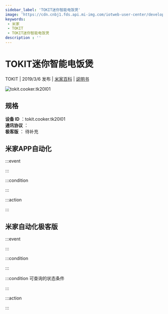 ```yaml
---
sidebar_label: 'TOKIT迷你智能电饭煲'
image: 'https://cdn.cnbj1.fds.api.mi-img.com/iotweb-user-center/developer_1679047612681BAnR09Yz.png?GalaxyAccessKeyId=AKVGLQWBOVIRQ3XLEW&Expires=9223372036854775807&Signature=ffZG86SaqSkKlNSJVkGN2rz2KKE='
keywords: 
 - 米家
 - TOKIT
 - TOKIT迷你智能电饭煲
description : ''
---
```

# TOKIT迷你智能电饭煲

TOKIT | 2019/3/6 发布 | [米家百科](https://home.mi.com/webapp/content/baike/product/index.html?model=tokit.cooker.tk20l01) | [说明书](https://home.mi.com/views/introduction.html?model=tokit.cooker.tk20l01&region=cn)

![tokit.cooker.tk20l01](https://cdn.cnbj1.fds.api.mi-img.com/iotweb-user-center/developer_1679047612681BAnR09Yz.png?GalaxyAccessKeyId=AKVGLQWBOVIRQ3XLEW&Expires=9223372036854775807&Signature=ffZG86SaqSkKlNSJVkGN2rz2KKE=)

## 规格  
> 
**设备 ID** ：tokit.cooker.tk20l01  
**通讯协议** ：  
**极客版**  ： 待补充 


## 米家APP自动化  

:::event  

:::

:::condition  

:::

:::action   

:::

## 米家自动化极客版  

:::event  

:::

:::condition  

:::

:::condition 可查询的状态条件  

:::

:::action  

:::

        
